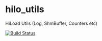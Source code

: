 # hilo_utils

HiLoad Utils (Log, ShmBuffer, Counters etc)

[![Build Status](https://travis-ci.org/vvromanov/hilo_utils.svg?branch=master)](https://travis-ci.org/vvromanov/hilo_utils)